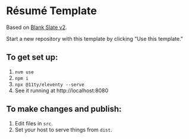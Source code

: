 # Résumé Template

Based on [Blank Slate v2](https://github.com/trey/blank2).

Start a new repository with this template by clicking "Use this template."

## To get set up:

1. `nvm use`
2. `npm i`
3. `npx @11ty/eleventy --serve`
4. See it running at http://localhost:8080

## To make changes and publish:

1. Edit files in `src`.
2. Set your host to serve things from `dist`.
